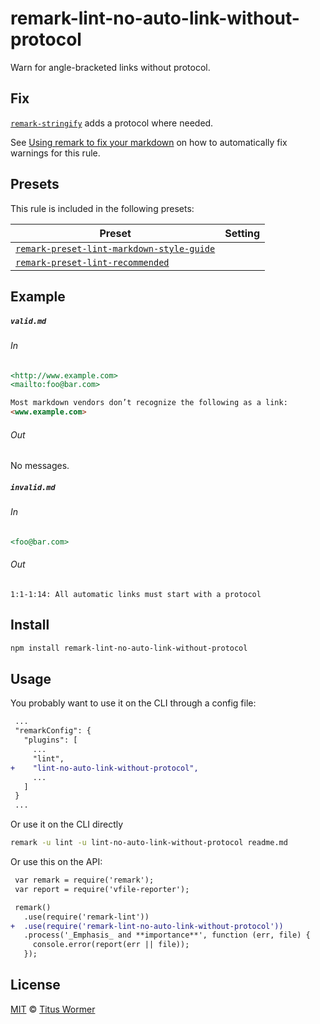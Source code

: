 <!--This file is generated-->

# remark-lint-no-auto-link-without-protocol

Warn for angle-bracketed links without protocol.

## Fix

[`remark-stringify`](https://github.com/remarkjs/remark/tree/master/packages/remark-stringify)
adds a protocol where needed.

See [Using remark to fix your markdown](https://github.com/remarkjs/remark-lint#using-remark-to-fix-your-markdown)
on how to automatically fix warnings for this rule.

## Presets

This rule is included in the following presets:

| Preset | Setting |
| ------ | ------- |
| [`remark-preset-lint-markdown-style-guide`](https://github.com/remarkjs/remark-lint/tree/master/packages/remark-preset-lint-markdown-style-guide) |  |
| [`remark-preset-lint-recommended`](https://github.com/remarkjs/remark-lint/tree/master/packages/remark-preset-lint-recommended) |  |

## Example

##### `valid.md`

###### In

```markdown
<http://www.example.com>
<mailto:foo@bar.com>

Most markdown vendors don’t recognize the following as a link:
<www.example.com>
```

###### Out

No messages.

##### `invalid.md`

###### In

```markdown
<foo@bar.com>
```

###### Out

```text
1:1-1:14: All automatic links must start with a protocol
```

## Install

```sh
npm install remark-lint-no-auto-link-without-protocol
```

## Usage

You probably want to use it on the CLI through a config file:

```diff
 ...
 "remarkConfig": {
   "plugins": [
     ...
     "lint",
+    "lint-no-auto-link-without-protocol",
     ...
   ]
 }
 ...
```

Or use it on the CLI directly

```sh
remark -u lint -u lint-no-auto-link-without-protocol readme.md
```

Or use this on the API:

```diff
 var remark = require('remark');
 var report = require('vfile-reporter');

 remark()
   .use(require('remark-lint'))
+  .use(require('remark-lint-no-auto-link-without-protocol'))
   .process('_Emphasis_ and **importance**', function (err, file) {
     console.error(report(err || file));
   });
```

## License

[MIT](https://github.com/remarkjs/remark-lint/blob/master/license) © [Titus Wormer](http://wooorm.com)
